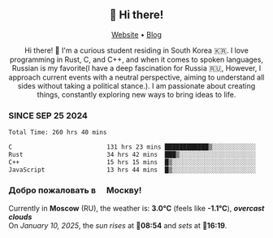 <h2 align="center">👋 Hi there!</h2>
<p align="center">
  <a href="https://urdekcah.ru">Website</a> •
  <a href="https://urdekcah.blog">Blog</a>
</p>

<p align="center">
  Hi there! 👋 I'm a curious student residing in South Korea 🇰🇷. I love programming in Rust, C, and C++, and when it comes to spoken languages, Russian is my favorite(I have a deep fascination for Russia 🇷🇺, However, I approach current events with a neutral perspective, aiming to understand all sides without taking a political stance.). I am passionate about creating things, constantly exploring new ways to bring ideas to life.
</p>

### SINCE SEP 25 2024
<!--START_SECTION:waka-->
```txt
Total Time: 260 hrs 40 mins

C                          131 hrs 23 mins ████████████▒░░░░░░░░░░░░   49.11 %
Rust                       34 hrs 42 mins  ███▒░░░░░░░░░░░░░░░░░░░░░   12.97 %
C++                        15 hrs 15 mins  █▒░░░░░░░░░░░░░░░░░░░░░░░   05.70 %
JavaScript                 13 hrs 44 mins  █▒░░░░░░░░░░░░░░░░░░░░░░░   05.14 %
```
<!--END_SECTION:waka-->

<h3>Добро пожаловать в <img src="https://cdn-icons-png.flaticon.com/512/197/197408.png" width="13"/> Москву!</h3>

<!--START_SECTION:weather:moscow-->
Currently in **Moscow** (RU), the weather is: **3.0°C** (feels like **-1.1°C**), ***overcast clouds***<br/>
On *January 10, 2025*, the *sun rises* at 🌅**08:54** and *sets* at 🌇**16:19**.
<!--END_SECTION:weather-->
